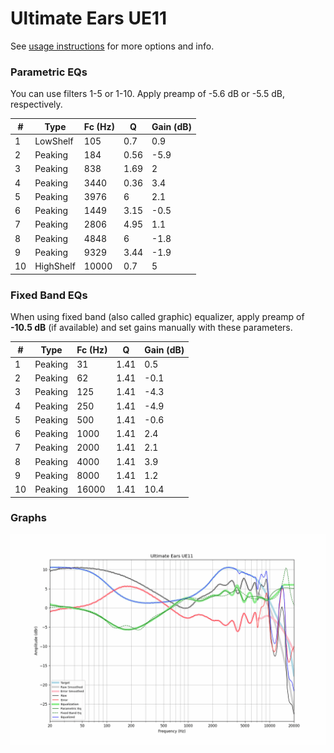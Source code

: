 # Ultimate Ears UE11
See [usage instructions](https://github.com/jaakkopasanen/AutoEq#usage) for more options and info.

### Parametric EQs
You can use filters 1-5 or 1-10. Apply preamp of -5.6 dB or -5.5 dB, respectively.

|   # | Type      |   Fc (Hz) |    Q |   Gain (dB) |
|-----|-----------|-----------|------|-------------|
|   1 | LowShelf  |       105 | 0.7  |         0.9 |
|   2 | Peaking   |       184 | 0.56 |        -5.9 |
|   3 | Peaking   |       838 | 1.69 |         2   |
|   4 | Peaking   |      3440 | 0.36 |         3.4 |
|   5 | Peaking   |      3976 | 6    |         2.1 |
|   6 | Peaking   |      1449 | 3.15 |        -0.5 |
|   7 | Peaking   |      2806 | 4.95 |         1.1 |
|   8 | Peaking   |      4848 | 6    |        -1.8 |
|   9 | Peaking   |      9329 | 3.44 |        -1.9 |
|  10 | HighShelf |     10000 | 0.7  |         5   |

### Fixed Band EQs
When using fixed band (also called graphic) equalizer, apply preamp of **-10.5 dB** (if available) and set gains manually with these parameters.

|   # | Type    |   Fc (Hz) |    Q |   Gain (dB) |
|-----|---------|-----------|------|-------------|
|   1 | Peaking |        31 | 1.41 |         0.5 |
|   2 | Peaking |        62 | 1.41 |        -0.1 |
|   3 | Peaking |       125 | 1.41 |        -4.3 |
|   4 | Peaking |       250 | 1.41 |        -4.9 |
|   5 | Peaking |       500 | 1.41 |        -0.6 |
|   6 | Peaking |      1000 | 1.41 |         2.4 |
|   7 | Peaking |      2000 | 1.41 |         2.1 |
|   8 | Peaking |      4000 | 1.41 |         3.9 |
|   9 | Peaking |      8000 | 1.41 |         1.2 |
|  10 | Peaking |     16000 | 1.41 |        10.4 |

### Graphs
![](./Ultimate%20Ears%20UE11.png)
